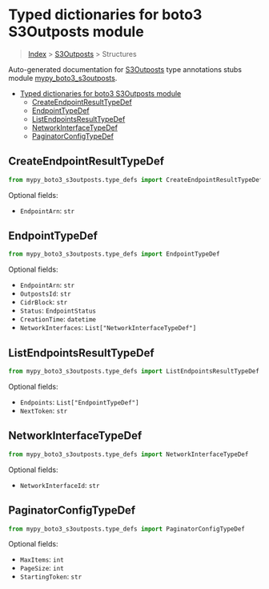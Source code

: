 # Typed dictionaries for boto3 S3Outposts module

> [Index](../README.md) > [S3Outposts](./README.md) > Structures

Auto-generated documentation for [S3Outposts](https://boto3.amazonaws.com/v1/documentation/api/latest/reference/services/s3outposts.html#S3Outposts)
type annotations stubs module [mypy_boto3_s3outposts](https://pypi.org/project/mypy-boto3-s3outposts/).

- [Typed dictionaries for boto3 S3Outposts module](#typed-dictionaries-for-boto3-s3outposts-module)
  - [CreateEndpointResultTypeDef](#createendpointresulttypedef)
  - [EndpointTypeDef](#endpointtypedef)
  - [ListEndpointsResultTypeDef](#listendpointsresulttypedef)
  - [NetworkInterfaceTypeDef](#networkinterfacetypedef)
  - [PaginatorConfigTypeDef](#paginatorconfigtypedef)

## CreateEndpointResultTypeDef

```python
from mypy_boto3_s3outposts.type_defs import CreateEndpointResultTypeDef
```




Optional fields:
- `EndpointArn`: `str`


## EndpointTypeDef

```python
from mypy_boto3_s3outposts.type_defs import EndpointTypeDef
```




Optional fields:
- `EndpointArn`: `str`
- `OutpostsId`: `str`
- `CidrBlock`: `str`
- `Status`: `EndpointStatus`
- `CreationTime`: `datetime`
- `NetworkInterfaces`: `List["NetworkInterfaceTypeDef"]`


## ListEndpointsResultTypeDef

```python
from mypy_boto3_s3outposts.type_defs import ListEndpointsResultTypeDef
```




Optional fields:
- `Endpoints`: `List["EndpointTypeDef"]`
- `NextToken`: `str`


## NetworkInterfaceTypeDef

```python
from mypy_boto3_s3outposts.type_defs import NetworkInterfaceTypeDef
```




Optional fields:
- `NetworkInterfaceId`: `str`


## PaginatorConfigTypeDef

```python
from mypy_boto3_s3outposts.type_defs import PaginatorConfigTypeDef
```




Optional fields:
- `MaxItems`: `int`
- `PageSize`: `int`
- `StartingToken`: `str`

